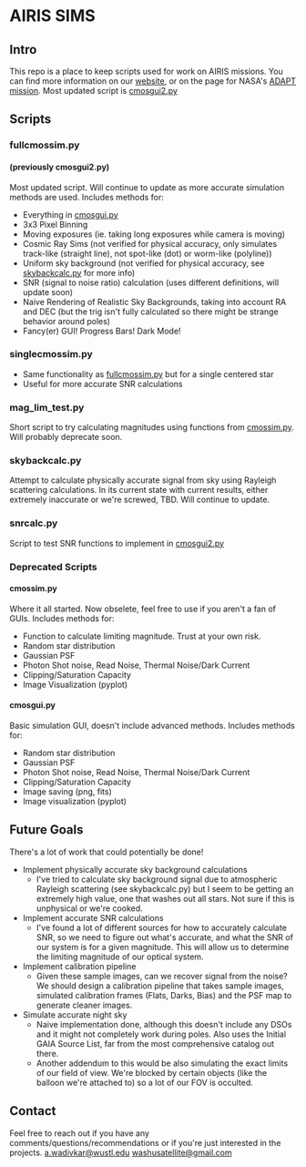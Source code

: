 # AIRIS SIMS

## Intro
This repo is a place to keep scripts used for work on AIRIS missions. You can find more information on our [website](https://washusatellite.com/), or on the page for NASA's [ADAPT mission](https://adapt.physics.wustl.edu/). Most updated script is [cmosgui2.py](#cmosgui2py) 

## Scripts

### fullcmossim.py
#### (previously cmosgui2.py)

Most updated script. Will continue to update as more accurate simulation methods are used. Includes methods for:
* Everything in [cmosgui.py](#cmosguipy)
* 3x3 Pixel Binning
* Moving exposures (ie. taking long exposures while camera is moving)
* Cosmic Ray Sims (not verified for physical accuracy, only simulates track-like (straight line), not spot-like (dot) or worm-like (polyline))
* Uniform sky background (not verified for physical accuracy, see [skybackcalc.py](#skybackcalcpy) for more info)
* SNR (signal to noise ratio) calculation (uses different definitions, will update soon)
* Naive Rendering of Realistic Sky Backgrounds, taking into account RA and DEC (but the trig isn't fully calculated so there might be strange behavior around poles)
* Fancy(er) GUI! Progress Bars! Dark Mode!

### singlecmossim.py

* Same functionality as [fullcmossim.py](#fullcmossimpy) but for a single centered star
* Useful for more accurate SNR calculations

### mag_lim_test.py

Short script to try calculating magnitudes using functions from [cmossim.py](#cmossimpy). Will probably deprecate soon.

### skybackcalc.py

Attempt to calculate physically accurate signal from sky using Rayleigh scattering calculations. In its current state with current results, either extremely inaccurate or we're screwed, TBD. Will continue to update.

### snrcalc.py

Script to test SNR functions to implement in [cmosgui2.py](#cmosguipy)

### Deprecated Scripts

#### cmossim.py

Where it all started. Now obselete, feel free to use if you aren't a fan of GUIs. Includes methods for: 
* Function to calculate limiting magnitude. Trust at your own risk.
* Random star distribution
* Gaussian PSF
* Photon Shot noise, Read Noise, Thermal Noise/Dark Current
* Clipping/Saturation Capacity
* Image Visualization (pyplot)

#### cmosgui.py

Basic simulation GUI, doesn't include advanced methods. Includes methods for:
* Random star distribution
* Gaussian PSF
* Photon Shot noise, Read Noise, Thermal Noise/Dark Current
* Clipping/Saturation Capacity
* Image saving (png, fits)
* Image visualization (pyplot)

## Future Goals

There's a lot of work that could potentially be done!

* Implement physically accurate sky background calculations
  * I've tried to calculate sky background signal due to atmospheric Rayleigh scattering (see skybackcalc.py) but I seem to be getting an extremely high value, one that washes out all stars. Not sure if this is unphysical or we're cooked.
* Implement accurate SNR calculations
  * I've found a lot of different sources for how to accurately calculate SNR, so we need to figure out what's accurate, and what the SNR of our system is for a given magnitude. This will allow us to determine the limiting magnitude of our optical system.
* Implement calibration pipeline
  * Given these sample images, can we recover signal from the noise? We should design a calibration pipeline that takes sample images, simulated calibration frames (Flats, Darks, Bias) and the PSF map to generate cleaner images.
* Simulate accurate night sky
  * Naive implementation done, although this doesn't include any DSOs and it might not completely work during poles. Also uses the Initial GAIA Source List, far from the most comprehensive catalog out there. 
  * Another addendum to this would be also simulating the exact limits of our field of view. We're blocked by certain objects (like the balloon we're attached to) so a lot of our FOV is occulted.

## Contact

Feel free to reach out if you have any comments/questions/recommendations or if you're just interested in the projects. 
a.wadivkar@wustl.edu
washusatellite@gmail.com
